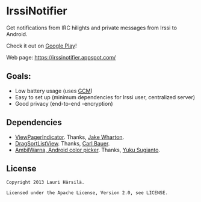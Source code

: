 # IrssiNotifier

Get notifications from IRC hilights and private messages from Irssi to Android. 

Check it out on [Google Play](https://play.google.com/store/apps/details?id=fi.iki.murgo.irssinotifier)!

Web page: https://irssinotifier.appspot.com/

## Goals:

- Low battery usage (uses [GCM](http://developer.android.com/guide/google/gcm/index.html))
- Easy to set up (minimum dependencies for Irssi user, centralized server)
- Good privacy (end-to-end -encryption)

## Dependencies

- [ViewPagerIndicator](https://github.com/JakeWharton/Android-ViewPagerIndicator/). Thanks, [Jake Wharton](https://github.com/JakeWharton).
- [DragSortListView](https://github.com/bauerca/drag-sort-listview). Thanks, [Carl Bauer](https://github.com/bauerca).
- [AmbilWarna, Android color picker](https://code.google.com/p/android-color-picker/). Thanks, [Yuku Sugianto](https://code.google.com/u/yukuku/).

## License

    Copyright 2013 Lauri Härsilä.

    Licensed under the Apache License, Version 2.0, see LICENSE.
